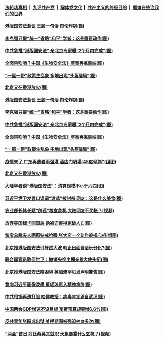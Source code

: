 

####  [法轮功真相](../../../../basic/blob/master/README.md?t=05250231) &nbsp;|&nbsp; [九评共产党](../../../../9ping.md/blob/master/README.md?t=05250231) &nbsp;|&nbsp; [解体党文化](../../../../jtdwh.md/blob/master/README.md?t=05250231)  &nbsp;|&nbsp; [共产主义的终极目的](../../../../gczydzjmd.md/blob/master/README.md?t=05250231) &nbsp;|&nbsp; [魔鬼在统治我们的世界](../../../../mgztzwmdsj.md/blob/master/README.md?t=05250231) 

#### [港版国安法惹议 王毅一句话 舆论炸锅(图)](../pages/p1/934315.md?t=05250231) 

#### [李克强只提“统一”省略“和平”学者：这是重要动作(图)](../pages/p1/934310.md?t=05250231) 

#### [中共急推“港版国安法” 亲北京专家曝“2个月内完成”(图)](../pages/p1/934265.md?t=05250231) 

#### [全面禁吹哨？中国《生物安全法》草案再挑事端(图)](../pages/p1/934222.md?t=05250231) 

#### [“一盔一带”政策生乱象 多地出现“头盔骗局”(图)](../pages/p1/934283.md?t=05250231) 

#### [北京又在香港放火(图)](../pages/p1/934220.md?t=05250231) 

#### [港版国安法惹议 王毅一句话 舆论炸锅(图)](../pages/p1/934315.md?t=05250231) 

#### [李克强只提“统一”省略“和平”学者：这是重要动作(图)](../pages/p1/934310.md?t=05250231) 

#### [中共急推“港版国安法” 亲北京专家曝“2个月内完成”(图)](../pages/p1/934265.md?t=05250231) 

#### [全面禁吹哨？中国《生物安全法》草案再挑事端(图)](../pages/p1/934222.md?t=05250231) 

#### [“一盔一带”政策生乱象 多地出现“头盔骗局”(图)](../pages/p1/934283.md?t=05250231) 

#### [疫情未了 广东再遭暴雨强灌 酒店门坍塌“45度倾斜”(组图)](../pages/p1/934258.md?t=05250231) 

#### [北京又在香港放火(图)](../pages/p1/934220.md?t=05250231) 

#### [大陆学者谈“港版国安法”：清算规模不小于六四(图)](../pages/p1/934212.md?t=05250231) 

#### [习近平世卫发言口误词“泼鸡”被封杀 网友：这是什么美食(图)](../pages/p1/934201.md?t=05250231) 

#### [农业部长韩长赋“辟谣”粮食危机 大陆网友不买帐？(视频)](../pages/p1/934188.md?t=05250231) 

#### [放弃美国绿卡回国后 她被迫害得家破人亡(图)](../pages/p1/934194.md?t=05250231) 

#### [淘宝总裁夫人晒照钻戒抢眼 张大奕一个动作被指心机(组图)](../pages/p1/934189.md?t=05250231) 

#### [北京推港版国安法引轩然大波 韩正出面谈话玩分化?(图)](../pages/p1/934187.md?t=05250231) 

#### [联合国官员敦促世卫：撤销央视主播亲善大使头衔(图)](../pages/p1/934166.md?t=05250231) 

#### [北京推港版国安法陷困境 英加澳罕见发声明警告(图)](../pages/p1/934151.md?t=05250231) 

#### [曾向习近平画像泼墨 董瑶琼再入精神病院(图)](../pages/p1/934135.md?t=05250231) 

#### [中共甩锅再遭打脸 哈佛教授：病毒肯定源自武汉(图)](../pages/p1/934130.md?t=05250231) 

#### [中国两会GDP增速不设目标 军费预算却要增6.6%(图)](../pages/p1/934114.md?t=05250231) 

#### [反共青年张盼成出狱 关押期间被强迫抽血多次(图)](../pages/p1/934113.md?t=05250231) 

#### [“两会”首日 对比蔡英文就职 天象暴露什么玄机？(视频)](../pages/p1/934103.md?t=05250231) 

